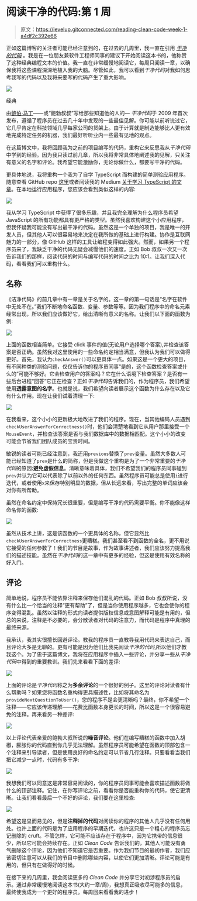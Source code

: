 # 阅读干净的代码:第 1 周

> 原文：<https://levelup.gitconnected.com/reading-clean-code-week-1-a4df2c392e66>

正如这篇博客的关注者可能已经注意到的，在过去的几周里，我一直在引用 [*干净的代码*](https://www.amazon.com/Clean-Code-Handbook-Software-Craftsmanship/dp/0132350882/ref=sr_1_1?dchild=1&keywords=clean+code&qid=1622646055&sr=8-1) 。我是在一位朋友兼软件工程师同事的建议下开始阅读这本书的，他称赞了这种经典编程文本的价值。我一直在非常缓慢地阅读它，每周只阅读一章，以确保我将这些课程深深地植入我的大脑。尽管如此，我可以看到*干净代码*对我如何思考我写的代码以及我将来要写的代码产生了重大影响。

![](img/8b9484c82c585b4c182ec62ec709dd03.png)

经典

由[鲍伯·马丁](http://cleancoder.com/products)——或“鲍勃叔叔”写给那些知道他的人的— *干净代码*于 2009 年首次发布，遵循了程序员在过去几十年中发现的一些最佳见解。你可能以前听说过它，它几乎肯定在科技领域几乎每家公司的货架上。由于计算就是制造能够比人更有效地完成特定任务的机器，我们最好听听业内一些最有见地的观点。

在这篇博文中，我将回顾我为之前的项目编写的代码，重构它来反思我从*干净代码*中学到的经验。因为我只读过前几章，所以我将非常具体地阐述我的见解，只关注有意义的名字和评论。我希望它能激励你，无论你做什么，都要写干净的代码。

更具体地说，我将重构一个我为了自学 TypeScript 而构建的简单测验应用程序。随意查看 GitHub repo [这里](https://github.com/jmarthaller/quiz-app)或者阅读我的 Medium [关于学习 TypeScript 的文章](/typescript-javascripts-more-responsible-cousin-58d1f045a7b2)。在本地运行应用程序，您应该会看到类似这样的内容:

![](img/ea44a5051cefa647e4811ed08d1dc906.png)

我从学习 TypeScript 中获得了很多乐趣，并且我完全理解为什么程序员希望 JavaScript 的所有功能都具有更严格的类型。虽然我喜欢构建这个小应用程序，但我怀疑我可能没有写出最干净的代码。虽然这是一个单独的项目，我是唯一的开发人员，但其他人可以很容易地来决定在我所做的基础上进行构建。协作是互联网魅力的一部分，像 GitHub 这样的工具让编程变得如此强大。然而，如果另一个程序员来了，我缺乏干净的代码无疑会减慢他们的速度。正如 Bob 叔叔一次又一次告诉我们的那样，阅读代码的时间与编写代码的时间之比为 10:1。让我们深入代码，看看我们可以重构什么。

## 名称

《洁净代码》的前几章中有一章是关于名字的。这一章的第一句话是“名字在软件中无处不在。”我们不断地命名函数、变量、参数等等。因为我们程序中的命名元素经常出现，所以我们应该做好它，给出清晰有意义的名称。让我们以下面的函数为例:

![](img/820ebbe18a05e49c562161823846a86c.png)

上面的函数相当简单。它接受 click 事件的值(无论用户选择哪个答案),并检查该答案是否正确。虽然我对这里使用的一些命名约定相当满意，但我认为我们可以做得更好。首先，我认为`checkAnswer()`可以更具体一点。如果这是一个更大的项目，有不同种类的测验问题，仅仅告诉你的程序员同事“是的，这个函数检查答案或什么的”可能不够好。它会检查用户的答案吗？它在什么语境下检查答案？是否有一些后台进程“回答”它正在检查？正如*干净代码*告诉我们的，作为程序员，我们希望使用**透露意图的名字**。也就是说，我们希望向读者展示这个函数为什么存在以及它有什么作用。现在让我们试着清理一下:

![](img/341fe5bf3fb4ba4567970240350eb18d.png)

在我看来，这个小小的更新极大地改进了我们的程序。现在，当其他编码人员遇到`checkUserAnswerForCorrectness()`时，他们会清楚地看到它从用户那里接受一个`MouseEvent`，并检查该答案是否与我们数据库中的数据相匹配。这个小小的改变可能会节省我们团队成员的宝贵时间。

敏锐的读者可能已经注意到，我还用`previous`替换了`prev`变量。虽然大多数人可能已经知道了`prev`是什么的简称，但是我做这个重构是为了一个非常重要的*干净代码*的原因:**避免虚假信息**。清晰意味着具体，我们不希望我们的程序员同事碰到`prev`并认为它可以代表除了以前以外的任何东西。虽然程序员可能总是使用`i`进行迭代，或者使用`x`来保存特别明显的数据，但从长远来看，写出完整的单词应该会对你有所帮助。

虽然在命名约定中保持冗长很重要，但是编写干净的代码需要平衡。你不能像这样命名你的函数:

![](img/8f8d1000b58e0c8b0736570312c11571.png)

虽然从技术上讲，这是该函数的一个更具体的名称，但它显然比`checkUserAnswerForCorrectness`更糟糕。我们甚至看不到函数的全名，更不用说它接受的任何参数了！我们的节目是故事，作为故事讲述者，我们应该努力提高我们的描述技能。虽然在*干净代码*的这一章中有更多的经验，但这是使用有效名称的好入门。

## 评论

简单地说，程序员不能依靠注释来保存他们混乱的代码。正如 Bob 叔叔所说，没有什么比一个恰当的注释“更有帮助”了，但是当你使用程序越多，它也会使你的程序变得混乱。虽然以注释的形式向读者提供版权信息或意图解释可能是有用的，但总的来说，注释是不必要的，会分散读者对代码的注意力，而代码是程序中真理的最终来源。

我承认，我其实很擅长回避评论。教我的程序员一直教导我用代码来表达自己，而且评论大多是无聊的。更有可能是因为他们比我先阅读*干净的代码*,所以他们才教我这个。为了忠于这篇博文，我将在应用程序中插入一些评论，并分享一些从*干净代码*中得到的重要教训。我们先来看看下面的差评:

![](img/77ef6ea7c89fd9b0476f97722480cd70.png)

上面的评论是*干净代码*称之为**多余评论**的一个很好的例子。这里的评论对读者有什么帮助吗？如果您将函数名重构得更具描述性，比如将其命名为`provideNextQuestionToUser()`，您的程序不是会更清晰吗？最终，你不希望一个注释——它应该传递理解——花费比函数本身更长的时间，所以这是一个很容易避免的注释。再来看另一种差评:

![](img/9ab3b2e6ac48a0710c87457a075a1cd3.png)

以上评论代表亲爱的鲍勃大叔所说的**噪音评论**。他们在编写糟糕的函数中加入胡椒，膨胀你的代码直到你几乎无法理解。虽然程序员可能希望在函数的顶部包含一个注释来引导读者，但是使用良好的命名约定可以节省几行注释。只要看看当我们把它减少一点时，代码有多干净:

![](img/fd461a699330a3f2b587ccb8c2e25c89.png)

我想我们可以同意这是非常容易阅读的，你的程序员同事可能会喜欢描述函数将做什么的顶部注释。记住，在你写评论之前，看看你是否能重构你的代码，使它更清晰。让我们看看最后一个不好的评论，我们要在这里检查:

![](img/0a66b5fff25d729dd0cc4449b31fcdd8.png)

希望这是显而易见的，但是**注释掉的代码**对阅读你的程序的其他人几乎没有任何用处。也许上面的代码是为了应用程序的早期迭代，也许这只是一个粗心的程序员忘记删除的 cruft。不管怎样，它可能不应该存在于程序中，因为它携带的信息很少，所以它可能会持续存在。正如 *Clean Code* 告诉我们的，其他人可能没有勇气删除这个评论，因为他们不知道它是否重要。作为我们节目的最初作者，我们应该密切注意可以从我们的节目中删除哪些内容，以使它们更加清晰。评论可能是有用的，但只有在做得好的时候。

在接下来的几周里，我会阅读更多的 *Clean Code* 并分享它对初涉程序员的启示。通过非常缓慢地阅读这本书(大约一章/周)，我想真正吸收尽可能多的信息，最终使我成为一个更好的程序员。每周回来看看我的进步！